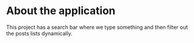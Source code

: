 # About the application

This project has a search bar where we type something and then filter out the posts lists dynamically.

